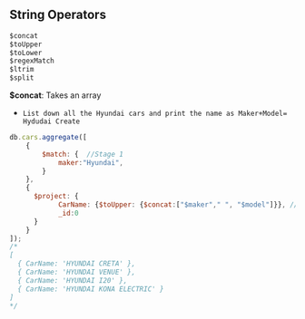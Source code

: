 ## String Operators
```js
$concat
$toUpper
$toLower
$regexMatch
$ltrim
$split
```

**$concat**: Takes an array
- `List down all the Hyundai cars and print the name as Maker+Model= Hydudai Create`
```js
db.cars.aggregate([
    {
        $match: {  //Stage 1
            maker:"Hyundai",
        }
    },
    {
      $project: {
            CarName: {$toUpper: {$concat:["$maker"," ", "$model"]}}, //✌️multiple chijay ho to array
            _id:0
      }
    }
]);
/* 
[
  { CarName: 'HYUNDAI CRETA' },
  { CarName: 'HYUNDAI VENUE' },
  { CarName: 'HYUNDAI I20' },
  { CarName: 'HYUNDAI KONA ELECTRIC' }
]
*/
```
